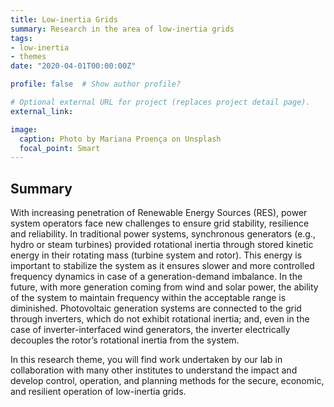 ```yaml
---
title: Low-inertia Grids
summary: Research in the area of low-inertia grids
tags:
- low-inertia
- themes
date: "2020-04-01T00:00:00Z"

profile: false  # Show author profile?

# Optional external URL for project (replaces project detail page).
external_link: 

image:
  caption: Photo by Mariana Proença on Unsplash
  focal_point: Smart
---
```


## Summary

With increasing penetration of Renewable Energy Sources (RES), power system operators face new challenges to ensure grid stability, resilience and reliability. In traditional power systems, synchronous generators (e.g., hydro or steam turbines) provided rotational inertia through stored kinetic energy in their rotating mass (turbine system and rotor). This energy is important to stabilize the system as it ensures slower and more controlled frequency dynamics in case of a generation-demand imbalance. In the future, with more generation coming from wind and solar power, the ability of the system to maintain frequency within the acceptable range is diminished. Photovoltaic generation systems are connected to the grid through inverters, which do not exhibit rotational inertia; and, even in the case of inverter-interfaced wind generators, the inverter electrically decouples the rotor’s rotational inertia from the system.

In this research theme, you will find work undertaken by our lab in collaboration with many other institutes to understand the impact and develop control, operation, and planning methods for the secure, economic, and resilient operation of low-inertia grids.